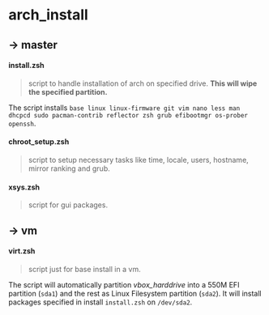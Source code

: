 # arch_install

## -> master

#### install.zsh
> script to handle installation of arch on specified drive.
**This will wipe the specified partition.**

The script installs `base linux linux-firmware git vim nano less man dhcpcd sudo pacman-contrib reflector zsh grub efibootmgr os-prober openssh`.

#### chroot_setup.zsh
> script to setup necessary tasks like time, locale, users, hostname, mirror ranking and grub.

#### xsys.zsh
> script for gui packages.

## -> vm

#### virt.zsh
> script just for base install in a vm.

The script will automatically partition *vbox_harddrive* into a 550M EFI partition (`sda1`) and the rest as Linux Filesystem partition (`sda2`). It will install packages specified in install `install.zsh` on `/dev/sda2`.
